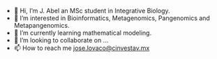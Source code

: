 - 👋 Hi, I’m J. Abel an MSc student in Integrative Biology.
- 👀 I’m interested in Bioinformatics, Metagenomics, Pangenomics and Metapangenomics.
- 🌱 I’m currently learning mathematical modeling.
- 💞️ I’m looking to collaborate on ...
- 📫 How to reach me jose.lovaco@cinvestav.mx

<!---
fabel134/fabel134 is a ✨ special ✨ repository because its `README.md` (this file) appears on your GitHub profile.
You can click the Preview link to take a look at your changes.
--->
